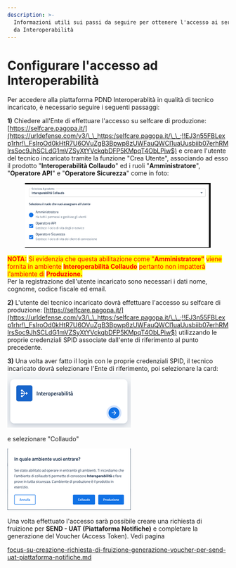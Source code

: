 ```yaml
---
description: >-
  Informazioni utili sui passi da seguire per ottenere l'accesso ai servizi PND
  da Interoperabilità
---
```


# Configurare l'accesso ad Interoperabilità

Per accedere alla piattaforma PDND Interoperablità in qualità di tecnico incaricato, è necessario seguire i seguenti passaggi:

**1)** Chiedere all'Ente di effettuare l'accesso su selfcare di produzione:  [https://selfcare.pagopa.it/](https://urldefense.com/v3/\_\_https:/selfcare.pagopa.it/\_\_;!!EJ3n55FBLexp1rhr!\_FsIroOd0kHtR7U6OVuZgB3Bpwp8zUWFauQWCl1uaUusbiib07erhRMlrsSoc9JhSCLdG1mVZSyXtYVckqbDFP5KMpqT4ObLPiw$) e creare l'utente del tecnico incaricato tramite la funzione "Crea Utente", associando ad esso il prodotto "**Interoperabilità Collaudo**" ed i ruoli "**Amministratore**", "**Operatore API**" e "**Operatore Sicurezza**" come in foto:

<figure><img src="../../.gitbook/assets/image (24).png" alt=""><figcaption></figcaption></figure>

<mark style="color:red;">**NOTA:**</mark> <mark style="color:red;"></mark><mark style="color:red;">Si evidenzia che questa abilitazione come "</mark><mark style="color:red;">**Amministratore"**</mark> <mark style="color:red;"></mark><mark style="color:red;">viene fornita in ambiente</mark> <mark style="color:red;"></mark><mark style="color:red;">**Interoperabilità Collaudo**</mark> <mark style="color:red;"></mark><mark style="color:red;">pertanto non impatterà l'ambiente di</mark> <mark style="color:red;"></mark><mark style="color:red;">**Produzione.**</mark>\
Per la registrazione dell'utente incaricato sono necessari i dati nome, cognome, codice fiscale ed email.

**2)** L'utente del tecnico incaricato dovrà effettuare l'accesso su selfcare di produzione: [https://selfcare.pagopa.it/](https://urldefense.com/v3/\_\_https:/selfcare.pagopa.it/\_\_;!!EJ3n55FBLexp1rhr!\_FsIroOd0kHtR7U6OVuZgB3Bpwp8zUWFauQWCl1uaUusbiib07erhRMlrsSoc9JhSCLdG1mVZSyXtYVckqbDFP5KMpqT4ObLPiw$) utilizzando le proprie credenziali SPID associate dall'ente di riferimento al punto precedente.&#x20;

**3)** Una volta aver fatto il login con le proprie credenziali SPID, il tecnico incaricato dovrà selezionare l'Ente di riferimento, poi selezionare la card:\
![](<../../.gitbook/assets/image (8).png>)

e selezionare "Collaudo"

![](<../../.gitbook/assets/image (18) (2).png>)

Una volta effettuato l'accesso sarà possibile creare una richiesta di fruizione per **SEND - UAT (Piattaforma Notifiche)** e completare la generazione del Voucher (Access Token). Vedi pagina

[focus-su-creazione-richiesta-di-fruizione-generazione-voucher-per-send-uat-piattaforma-notifiche.md](focus-su-creazione-richiesta-di-fruizione-generazione-voucher-per-send-uat-piattaforma-notifiche.md "mention")
